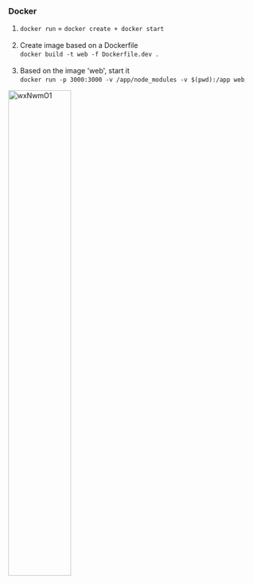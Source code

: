 ### Docker
1. `docker run` = `docker create + docker start` <br /><br />
2. Create image based on a Dockerfile <br />
`docker build -t web -f Dockerfile.dev .`<br /><br />
3. Based on the image 'web', start it <br />
`docker run -p 3000:3000 -v /app/node_modules -v $(pwd):/app web`

<img height="50%" width="50%" src="https://i.ibb.co/Fn1xDCC/wxNwmO1.png" alt="wxNwmO1" border="0">
